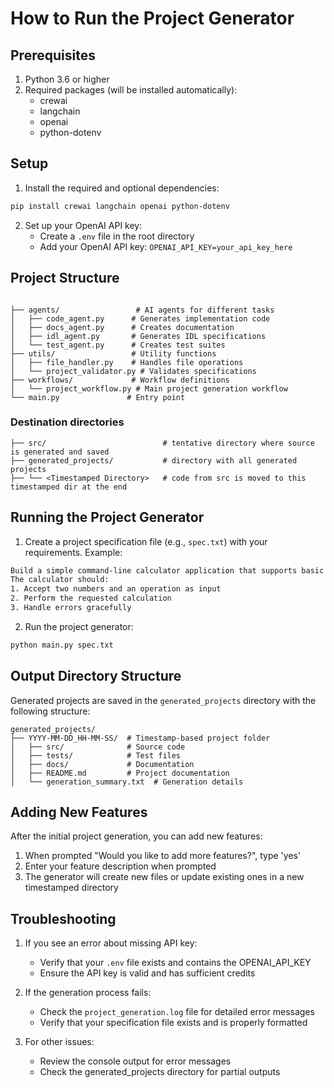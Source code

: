 # How to Run the Project Generator

## Prerequisites
1. Python 3.6 or higher
2. Required packages (will be installed automatically):
   - crewai
   - langchain
   - openai
   - python-dotenv

## Setup

1. Install the required and optional dependencies:
```bash
pip install crewai langchain openai python-dotenv
```

2. Set up your OpenAI API key:
   - Create a `.env` file in the root directory
   - Add your OpenAI API key: `OPENAI_API_KEY=your_api_key_here`

## Project Structure
```

├── agents/                 # AI agents for different tasks
│   ├── code_agent.py      # Generates implementation code
│   ├── docs_agent.py      # Creates documentation
│   ├── idl_agent.py       # Generates IDL specifications
│   └── test_agent.py      # Creates test suites
├── utils/                 # Utility functions
│   ├── file_handler.py    # Handles file operations
│   └── project_validator.py # Validates specifications
├── workflows/             # Workflow definitions
│   └── project_workflow.py # Main project generation workflow
└── main.py               # Entry point
```
###  Destination directories
```
├── src/                          # tentative directory where source is generated and saved
├── generated_projects/           # directory with all generated projects
├── └── <Timestamped Directory>   # code from src is moved to this timestamped dir at the end
```

## Running the Project Generator

1. Create a project specification file (e.g., `spec.txt`) with your requirements. Example:
```txt
Build a simple command-line calculator application that supports basic arithmetic operations.
The calculator should:
1. Accept two numbers and an operation as input
2. Perform the requested calculation
3. Handle errors gracefully
```

2. Run the project generator:
```bash
python main.py spec.txt
```

## Output Directory Structure
Generated projects are saved in the `generated_projects` directory with the following structure:
```
generated_projects/
├── YYYY-MM-DD_HH-MM-SS/  # Timestamp-based project folder
│   ├── src/              # Source code
│   ├── tests/            # Test files
│   ├── docs/             # Documentation
│   ├── README.md         # Project documentation
│   └── generation_summary.txt  # Generation details
```

## Adding New Features
After the initial project generation, you can add new features:

1. When prompted "Would you like to add more features?", type 'yes'
2. Enter your feature description when prompted
3. The generator will create new files or update existing ones in a new timestamped directory

## Troubleshooting

1. If you see an error about missing API key:
   - Verify that your `.env` file exists and contains the OPENAI_API_KEY
   - Ensure the API key is valid and has sufficient credits

2. If the generation process fails:
   - Check the `project_generation.log` file for detailed error messages
   - Verify that your specification file exists and is properly formatted

3. For other issues:
   - Review the console output for error messages
   - Check the generated_projects directory for partial outputs
